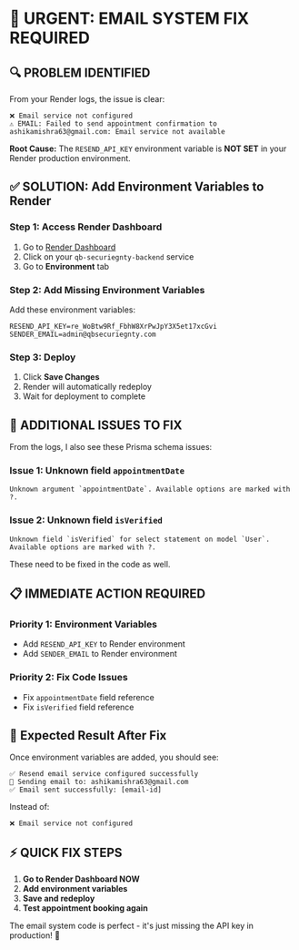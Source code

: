 # 🚨 **URGENT: EMAIL SYSTEM FIX REQUIRED**

## 🔍 **PROBLEM IDENTIFIED**

From your Render logs, the issue is clear:

```
❌ Email service not configured
⚠️ EMAIL: Failed to send appointment confirmation to ashikamishra63@gmail.com: Email service not available
```

**Root Cause:** The `RESEND_API_KEY` environment variable is **NOT SET** in your Render production environment.

## ✅ **SOLUTION: Add Environment Variables to Render**

### **Step 1: Access Render Dashboard**
1. Go to [Render Dashboard](https://dashboard.render.com)
2. Click on your `qb-securiegnty-backend` service
3. Go to **Environment** tab

### **Step 2: Add Missing Environment Variables**
Add these environment variables:

```env
RESEND_API_KEY=re_WoBtw9Rf_FbhW8XrPwJpY3X5et17xcGvi
SENDER_EMAIL=admin@qbsecuriegnty.com
```

### **Step 3: Deploy**
1. Click **Save Changes**
2. Render will automatically redeploy
3. Wait for deployment to complete

## 🔧 **ADDITIONAL ISSUES TO FIX**

From the logs, I also see these Prisma schema issues:

### **Issue 1: Unknown field `appointmentDate`**
```
Unknown argument `appointmentDate`. Available options are marked with ?.
```

### **Issue 2: Unknown field `isVerified`**
```
Unknown field `isVerified` for select statement on model `User`. Available options are marked with ?.
```

These need to be fixed in the code as well.

## 📋 **IMMEDIATE ACTION REQUIRED**

### **Priority 1: Environment Variables**
- Add `RESEND_API_KEY` to Render environment
- Add `SENDER_EMAIL` to Render environment

### **Priority 2: Fix Code Issues** 
- Fix `appointmentDate` field reference
- Fix `isVerified` field reference  

## 🎯 **Expected Result After Fix**

Once environment variables are added, you should see:
```
✅ Resend email service configured successfully
📧 Sending email to: ashikamishra63@gmail.com
✅ Email sent successfully: [email-id]
```

Instead of:
```
❌ Email service not configured
```

## ⚡ **QUICK FIX STEPS**

1. **Go to Render Dashboard NOW**
2. **Add environment variables**
3. **Save and redeploy**
4. **Test appointment booking again**

The email system code is perfect - it's just missing the API key in production! 🚀